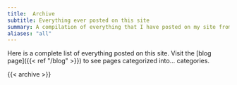 ```yaml
---
title:  Archive
subtitle: Everything ever posted on this site
summary: A compilation of everything that I have posted on my site from 2015 till present. 
aliases: "all"
---
```


Here is a complete list of everything posted on this site. Visit the [blog page]({{< ref "/blog" >}}) to see pages categorized into... categories.

{{< archive >}}